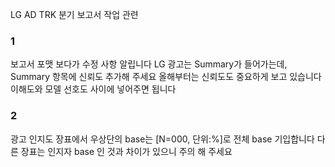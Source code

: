 LG AD TRK 분기 보고서 작업 관련


### 1

보고서 포맷 보다가 수정 사항 알립니다
LG 광고는 Summary가 들어가는데, 
Summary 항목에 신뢰도 추가해 주세요
올해부터는 신뢰도도 중요하게 보고 있습니다
이해도와 모델 선호도 사이에 넣어주면 됩니다


### 2
광고 인지도 장표에서 우상단의 base는 [N=000, 단위:%]로 전체 base 기입합니다
다른 장표는 인지자 base 인 것과 차이가 있으니 주의 해 주세요
